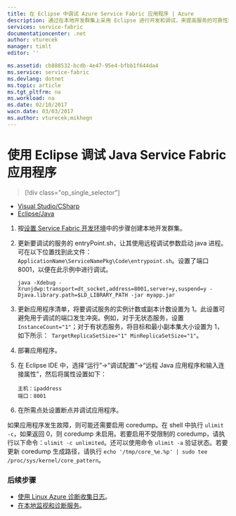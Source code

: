 ```yaml
---
title: 在 Eclipse 中调试 Azure Service Fabric 应用程序 | Azure
description: 通过在本地开发群集上采用 Eclipse 进行开发和调试，来提高服务的可靠性和性能。
services: service-fabric
documentationcenter: .net
author: vturecek
manager: timlt
editor: ''

ms.assetid: cb888532-bcdb-4e47-95e4-bfbb1f644da4
ms.service: service-fabric
ms.devlang: dotnet
ms.topic: article
ms.tgt_pltfrm: na
ms.workload: na
ms.date: 02/10/2017
wacn.date: 03/03/2017
ms.author: vturecek;mikhegn
---
```


# 使用 Eclipse 调试 Java Service Fabric 应用程序
>[!div class="op_single_selector"]
- [Visual Studio/CSharp](./service-fabric-debugging-your-application.md)
- [Eclipse/Java](./service-fabric-debugging-your-application-java.md)

1. 按[设置 Service Fabric 开发环境](./service-fabric-get-started-linux.md)中的步骤创建本地开发群集。

2. 更新要调试的服务的 entryPoint.sh，让其使用远程调试参数启动 java 进程。可在以下位置找到此文件：``ApplicationName\ServiceNamePkg\Code\entrypoint.sh``。设置了端口 8001，以便在此示例中进行调试。

    ```
    java -Xdebug -Xrunjdwp:transport=dt_socket,address=8001,server=y,suspend=y -Djava.library.path=$LD_LIBRARY_PATH -jar myapp.jar
    ```

3. 更新应用程序清单，将要调试服务的实例计数或副本计数设置为 1。此设置可避免用于调试的端口发生冲突。例如，对于无状态服务，设置 ``InstanceCount="1"``；对于有状态服务，将目标和最小副本集大小设置为 1，如下所示：`` TargetReplicaSetSize="1" MinReplicaSetSize="1"``。

4. 部署应用程序。

5. 在 Eclipse IDE 中，选择“运行”-\>“调试配置”-\>“远程 Java 应用程序和输入连接属性”，然后将属性设置如下：

       主机：ipaddress 
       端口：8001

6.  在所需点处设置断点并调试应用程序。

如果应用程序发生故障，则可能还需要启用 coredump。在 shell 中执行 ``ulimit -c``，如果返回 0，则 coredump 未启用。若要启用不受限制的 coredump，请执行以下命令：``ulimit -c unlimited``。还可以使用命令 ``ulimit -a`` 验证状态。若要更新 coredump 生成路径，请执行 ``echo '/tmp/core_%e.%p' | sudo tee /proc/sys/kernel/core_pattern``。

### 后续步骤

* [使用 Linux Azure 诊断收集日志](./service-fabric-diagnostics-how-to-setup-lad.md)。
* [在本地监视和诊断服务](./service-fabric-diagnostics-how-to-monitor-and-diagnose-services-locally-linux.md)。

<!---HONumber=Mooncake_0227_2017-->